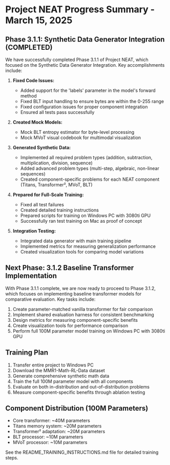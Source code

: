 # Project NEAT Progress Summary - March 15, 2025

## Phase 3.1.1: Synthetic Data Generator Integration (COMPLETED)

We have successfully completed Phase 3.1.1 of Project NEAT, which focused on the Synthetic Data Generator Integration. Key accomplishments include:

1. **Fixed Code Issues:**
   - Added support for the 'labels' parameter in the model's forward method
   - Fixed BLT input handling to ensure bytes are within the 0-255 range
   - Fixed configuration issues for proper component integration
   - Ensured all tests pass successfully

2. **Created Mock Models:**
   - Mock BLT entropy estimator for byte-level processing
   - Mock MVoT visual codebook for multimodal visualization

3. **Generated Synthetic Data:**
   - Implemented all required problem types (addition, subtraction, multiplication, division, sequence)
   - Added advanced problem types (multi-step, algebraic, non-linear sequences)
   - Created component-specific problems for each NEAT component (Titans, Transformer², MVoT, BLT)

4. **Prepared for Full-Scale Training:**
   - Fixed all test failures
   - Created detailed training instructions
   - Prepared scripts for training on Windows PC with 3080ti GPU
   - Successfully ran test training on Mac as proof of concept

5. **Integration Testing:**
   - Integrated data generator with main training pipeline
   - Implemented metrics for measuring generalization performance
   - Created visualization tools for comparing model variations

## Next Phase: 3.1.2 Baseline Transformer Implementation

With Phase 3.1.1 complete, we are now ready to proceed to Phase 3.1.2, which focuses on implementing baseline transformer models for comparative evaluation. Key tasks include:

1. Create parameter-matched vanilla transformer for fair comparison
2. Implement shared evaluation harness for consistent benchmarking
3. Design metrics for measuring component-specific benefits
4. Create visualization tools for performance comparison
5. Perform full 100M parameter model training on Windows PC with 3080ti GPU

## Training Plan

1. Transfer entire project to Windows PC
2. Download the MMR1-Math-RL-Data dataset
3. Generate comprehensive synthetic math data
4. Train the full 100M parameter model with all components
5. Evaluate on both in-distribution and out-of-distribution problems
6. Measure component-specific benefits through ablation testing

## Component Distribution (100M Parameters)

- Core transformer: ~40M parameters
- Titans memory system: ~20M parameters
- Transformer² adaptation: ~20M parameters
- BLT processor: ~10M parameters
- MVoT processor: ~10M parameters

See the README_TRAINING_INSTRUCTIONS.md file for detailed training steps.